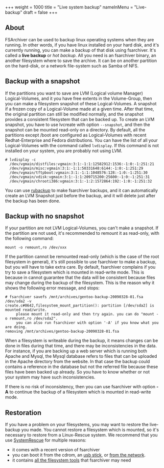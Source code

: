 +++
weight = 1000
title = "Live system backup"
nameInMenu = "Live-backup"
draft = false
+++

## About
FSArchiver can be used to backup linux operating systems when they are running.
In other words, if you have linux installed on your hard disk, and it's currently
running, you can make a backup of that disk using fsarchiver. It's called a
**live backup** or *hot backup*. All you need is an fsarchiver binary, an another
filesystem where to save the archive. It can be on another partition on the
hard-disk, or a network file-system such as Samba of NFS.

## Backup with a snapshot
If the partitions you want to save are LVM (Logical volume Manager)
Logical-Volumes, and it you have free extents in the Volume-Group, then you can
make a filesystem snapshot of these Logical-Volumes. A snapshot if a frozen copy
of a Logical-Volume made at a given time. After that time, the original
partition can still be modified normally, and the snapshot provides a consistent
filesystem that can be backed up. To create an LVM snapshot, you have to use
lvcreate with option `--snapshot`, and then the snapshot can be mounted
read-only on a directory. By default, all the partitions except /boot are
configured as Logical-Volumes with recent Redhat-Enterprise and Fedora
distributions. You can have the list of all your Logical-Volumes with the
command called `lvdisplay`. If this command is not installed on your system,
you are probably not using LVM.
```
# lvdisplay -c
  /dev/vgmain/distfiles:vgmain:3:1:-1:1:12582912:1536:-1:0:-1:251:21
  /dev/vgmain/misc:vgmain:3:1:-1:1:50331648:6144:-1:0:-1:251:29
  /dev/vgmain/tftpboot:vgmain:3:1:-1:1:1048576:128:-1:0:-1:251:30
  /dev/vgmain/vdisk:vgmain:3:1:-1:1:209715200:25600:-1:0:-1:251:31
  /dev/vgmain/chrooti386:vgmain:3:1:-1:2:1572864:192:-1:0:-1:251:32
```
You can use [rubackup](http://www.rubackup.org/) to make fsarchiver backups, and
it can automatically create an LVM Snapshot just before the backup, and it will
delete just after the backup has been done.

## Backup with no snapshot
If your partition are not LVM Logical-Volumes, you can't make a snapshot. If the
partition are not used, it's recommended to remount it as read-only, with the
following command:
```
mount -o remount,ro /dev/xxx
```
If the partition cannot be remounted read-only (which is the case of the root
filesystem in general), it's still possible to use fsarchiver to make a backup,
but you will have to take extra care. By default, fsarchiver complains if you
try to save a filesystem which is mounted in read-write mode. This is because
in cannot guarantee that the data will be consistent because files may change
during the backup of the filesystem. This is the reason why it shows the
following error message, and stops:
```
# fsarchiver savefs /mnt/archives/gentoo-backup-20090328-01.fsa /dev/sda2 -v
create.c#0642,filesystem_mount_partition(): partition [/dev/sda2] is mounted read/write.
     please mount it read-only and then try again. you can do "mount -o remount,ro /dev/sda2".
     you can also run fsarchiver with option '-A' if you know what you are doing.
removing /mnt/archives/gentoo-backup-20090328-01.fsa
```
When a filesystem is writeable during the backup, it means changes can be done
in files during that time, and there may be inconsistencies in the data. For
instance, if you are backing up a web server which is running both Apache and
Mysql, the Mysql database refers to files that can be uploaded in the Apache
directory from the website. In that case the backup could contains a reference
in the database but not the referred file because these files have been backed
up already. So you have to know whether or not your system may have such
inconsistencies.

If there is no risk of inconsistency, then you can use fsarchiver with option
**-A** to continue the backup of a filesystem which is mounted in read-write mode.

## Restoration
If you have a problem on your filesystems, you may want to restore the
live-backup you made. You cannot restore a filesystem which is mounted, so
it's necessary to restore from a Linux-Rescue system. We recommend that you
use [SystemRescue](https://www.system-rescue.org) for multiple reasons:

* it comes with a recent version of fsarchiver
* you can boot it from the cdrom, an [usb stick](https://www.system-rescue.org/Installing-SystemRescue-on-a-USB-memory-stick/),
or [from the network](https://www.system-rescue.org/manual/PXE_network_booting/).
* it contains [all the filesystem tools](https://www.system-rescue.org/System-tools/)
that fsarchiver may need

